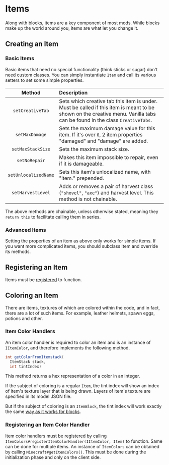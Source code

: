Items
=====

Along with blocks, items are a key component of most mods. While blocks make up the world around you, items are what let you change it.

Creating an Item
----------------

### Basic Items

Basic items that need no special functionality (think sticks or sugar) don't need custom classes. You can simply instantiate `Item` and call its various setters to set some simple properties.

|         Method         |                  Description                  |
|:----------------------:|:----------------------------------------------|
|    `setCreativeTab`    | Sets which creative tab this item is under. Must be called if this item is meant to be shown on the creative menu. Vanilla tabs can be found in the class `CreativeTabs`. |
|     `setMaxDamage`     | Sets the maximum damage value for this item. If it's over `0`, 2 item properties "damaged" and "damage" are added. |
|    `setMaxStackSize`   | Sets the maximum stack size.                  |
|      `setNoRepair`     | Makes this item impossible to repair, even if it is damageable. |
|  `setUnlocalizedName`  | Sets this item's unlocalized name, with "item." prepended. |
|    `setHarvestLevel`   | Adds or removes a pair of harvest class (`"shovel"`, `"axe"`) and harvest level. This method is not chainable. |

The above methods are chainable, unless otherwise stated, meaning they `return this` to facilitate calling them in series.

### Advanced Items

Setting the properties of an item as above only works for simple items. If you want more complicated items, you should subclass Item and override its methods.

Registering an Item
-------------------

Items must be [registered][registering] to function.

Coloring an Item
----------------

There are items, textures of which are colored within the code, and in fact, there are a lot of such items. For example, leather helmets, spawn eggs, potions and other.

### Item Color Handlers

An item color handler is required to color an item and is an instance of `IItemColor`, and therefore implements the following method.

```java
int getColorFromItemstack(
  ItemStack stack, 
  int tintIndex)
```

This method returns a hex representation of a color in an integer.

If the subject of coloring is a regular `Item`, the tint index will show an index of item's texture layer that is being drawn. Layers of item's texture are specified in its model JSON file.

But if the subject of coloring is an `ItemBlock`, the tint index will work exactly the same [way as it works for blocks](../blocks/blocks.md#coloring-a-block).

### Registering an Item Color Handler

Item color handlers must be registered by calling `ItemColors#registerItemColorHandler(IItemColor, Item)` to function. Same can be done for multiple items. An instance of `ItemColors` can be obtained by calling `Minecraft#getItemColors()`. This must be done during the initialization phase and only on the client side.

[registering]: ../concepts/registries.md#registering-things